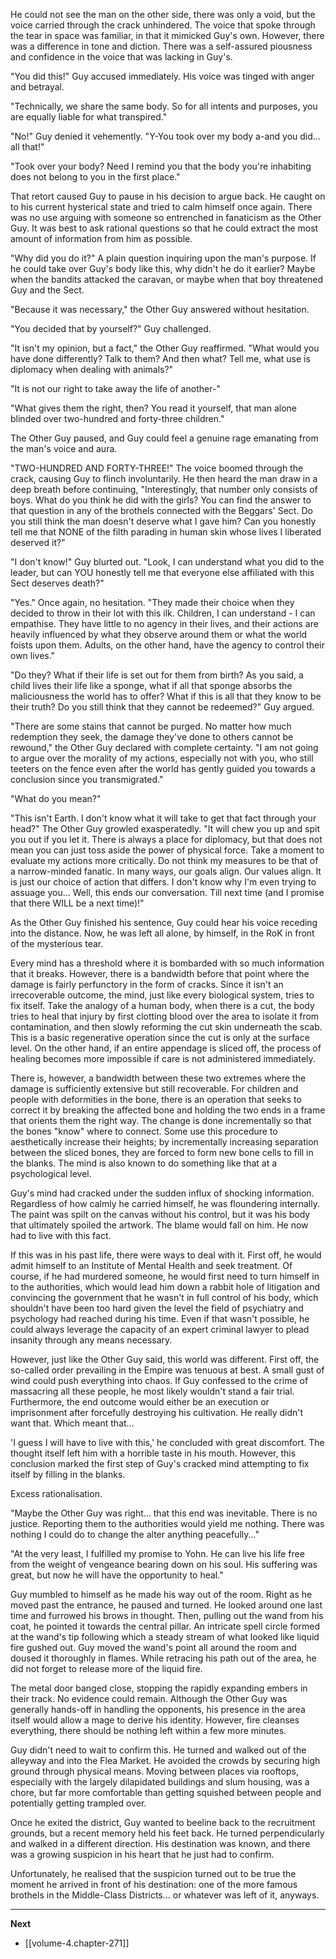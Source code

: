
He could not see the man on the other side, there was only a void, but the voice carried through the crack unhindered. The voice that spoke through the tear in space was familiar, in that it mimicked Guy's own. However, there was a difference in tone and diction. There was a self-assured piousness and confidence in the voice that was lacking in Guy's.

"You did this!" Guy accused immediately. His voice was tinged with anger and betrayal.

"Technically, we share the same body. So for all intents and purposes, you are equally liable for what transpired."

"No!" Guy denied it vehemently. "Y-You took over my body a-and you did... all that!"

"Took over your body? Need I remind you that the body you're inhabiting does not belong to you in the first place."

That retort caused Guy to pause in his decision to argue back. He caught on to his current hysterical state and tried to calm himself once again. There was no use arguing with someone so entrenched in fanaticism as the Other Guy. It was best to ask rational questions so that he could extract the most amount of information from him as possible.

"Why did you do it?" A plain question inquiring upon the man's purpose. If he could take over Guy's body like this, why didn't he do it earlier? Maybe when the bandits attacked the caravan, or maybe when that boy threatened Guy and the Sect.

"Because it was necessary," the Other Guy answered without hesitation.

"You decided that by yourself?" Guy challenged.

"It isn't my opinion, but a fact," the Other Guy reaffirmed. "What would you have done differently? Talk to them? And then what? Tell me, what use is diplomacy when dealing with animals?"

"It is not our right to take away the life of another-"

"What gives them the right, then? You read it yourself, that man alone blinded over two-hundred and forty-three children."

The Other Guy paused, and Guy could feel a genuine rage emanating from the man's voice and aura.

"TWO-HUNDRED AND FORTY-THREE!" The voice boomed through the crack, causing Guy to flinch involuntarily. He then heard the man draw in a deep breath before continuing, "Interestingly, that number only consists of boys. What do you think he did with the girls? You can find the answer to that question in any of the brothels connected with the Beggars' Sect. Do you still think the man doesn't deserve what I gave him? Can you honestly tell me that NONE of the filth parading in human skin whose lives I liberated deserved it?"

"I don't know!" Guy blurted out. "Look, I can understand what you did to the leader, but can YOU honestly tell me that everyone else affiliated with this Sect deserves death?"

"Yes." Once again, no hesitation. "They made their choice when they decided to throw in their lot with this ilk. Children, I can understand - I can empathise. They have little to no agency in their lives, and their actions are heavily influenced by what they observe around them or what the world foists upon them. Adults, on the other hand, have the agency to control their own lives."

"Do they? What if their life is set out for them from birth? As you said, a child lives their life like a sponge, what if all that sponge absorbs the maliciousness the world has to offer? What if this is all that they know to be their truth? Do you still think that they cannot be redeemed?" Guy argued.

"There are some stains that cannot be purged. No matter how much redemption they seek, the damage they've done to others cannot be rewound," the Other Guy declared with complete certainty. "I am not going to argue over the morality of my actions, especially not with you, who still teeters on the fence even after the world has gently guided you towards a conclusion since you transmigrated."

"What do you mean?"

"This isn't Earth. I don't know what it will take to get that fact through your head?" The Other Guy growled exasperatedly. "It will chew you up and spit you out if you let it. There is always a place for diplomacy, but that does not mean you can just toss aside the power of physical force. Take a moment to evaluate my actions more critically. Do not think my measures to be that of a narrow-minded fanatic. In many ways, our goals align. Our values align. It is just our choice of action that differs. I don't know why I'm even trying to assuage you... Well, this ends our conversation. Till next time (and I promise that there WILL be a next time)!"

As the Other Guy finished his sentence, Guy could hear his voice receding into the distance. Now, he was left all alone, by himself, in the RoK in front of the mysterious tear.

Every mind has a threshold where it is bombarded with so much information that it breaks. However, there is a bandwidth before that point where the damage is fairly perfunctory in the form of cracks. Since it isn't an irrecoverable outcome, the mind, just like every biological system, tries to fix itself. Take the analogy of a human body, when there is a cut, the body tries to heal that injury by first clotting blood over the area to isolate it from contamination, and then slowly reforming the cut skin underneath the scab. This is a basic regenerative operation since the cut is only at the surface level. On the other hand, if an entire appendage is sliced off, the process of healing becomes more impossible if care is not administered immediately.

There is, however, a bandwidth between these two extremes where the damage is sufficiently extensive but still recoverable. For children and people with deformities in the bone, there is an operation that seeks to correct it by breaking the affected bone and holding the two ends in a frame that orients them the right way. The change is done incrementally so that the bones "know" where to connect. Some use this procedure to aesthetically increase their heights; by incrementally increasing separation between the sliced bones, they are forced to form new bone cells to fill in the blanks. The mind is also known to do something like that at a psychological level.

Guy's mind had cracked under the sudden influx of shocking information. Regardless of how calmly he carried himself, he was floundering internally. The paint was spilt on the canvas without his control, but it was his body that ultimately spoiled the artwork. The blame would fall on him. He now had to live with this fact.

If this was in his past life, there were ways to deal with it. First off, he would admit himself to an Institute of Mental Health and seek treatment. Of course, if he had murdered someone, he would first need to turn himself in to the authorities, which would lead him down a rabbit hole of litigation and convincing the government that he wasn't in full control of his body, which shouldn't have been too hard given the level the field of psychiatry and psychology had reached during his time. Even if that wasn't possible, he could always leverage the capacity of an expert criminal lawyer to plead insanity through any means necessary.

However, just like the Other Guy said, this world was different. First off, the so-called order prevailing in the Empire was tenuous at best. A small gust of wind could push everything into chaos. If Guy confessed to the crime of massacring all these people, he most likely wouldn't stand a fair trial. Furthermore, the end outcome would either be an execution or imprisonment after forcefully destroying his cultivation. He really didn't want that. Which meant that...

'I guess I will have to live with this,' he concluded with great discomfort. The thought itself left him with a horrible taste in his mouth. However, this conclusion marked the first step of Guy's cracked mind attempting to fix itself by filling in the blanks.

Excess rationalisation.

"Maybe the Other Guy was right... that this end was inevitable. There is no justice. Reporting them to the authorities would yield me nothing. There was nothing I could do to change the alter anything peacefully..."

"At the very least, I fulfilled my promise to Yohn. He can live his life free from the weight of vengeance bearing down on his soul. His suffering was great, but now he will have the opportunity to heal."

Guy mumbled to himself as he made his way out of the room. Right as he moved past the entrance, he paused and turned. He looked around one last time and furrowed his brows in thought. Then, pulling out the wand from his coat, he pointed it towards the central pillar. An intricate spell circle formed at the wand's tip following which a steady stream of what looked like liquid fire gushed out. Guy moved the wand's point all around the room and doused it thoroughly in flames. While retracing his path out of the area, he did not forget to release more of the liquid fire.

The metal door banged close, stopping the rapidly expanding embers in their track. No evidence could remain. Although the Other Guy was generally hands-off in handling the opponents, his presence in the area itself would allow a mage to derive his identity. However, fire cleanses everything, there should be nothing left within a few more minutes.

Guy didn't need to wait to confirm this. He turned and walked out of the alleyway and into the Flea Market. He avoided the crowds by securing high ground through physical means. Moving between places via rooftops, especially with the largely dilapidated buildings and slum housing, was a chore, but far more comfortable than getting squished between people and potentially getting trampled over.

Once he exited the district, Guy wanted to beeline back to the recruitment grounds, but a recent memory held his feet back. He turned perpendicularly and walked in a different direction. His destination was known, and there was a growing suspicion in his heart that he just had to confirm.

Unfortunately, he realised that the suspicion turned out to be true the moment he arrived in front of his destination: one of the more famous brothels in the Middle-Class Districts... or whatever was left of it, anyways.

____

**Next**
* [[volume-4.chapter-271]]